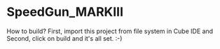 # SpeedGun_MARKIII
How to build? 
First, import this project from file system in Cube IDE and 
Second, click on build
and it's all set. :-)

